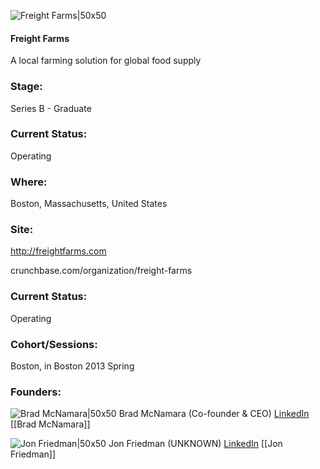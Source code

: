 

![Freight Farms|50x50](https://apimg.techstars.com/connect/images/image_files/5359/5c86/cb58/5a33/ec00/0004/original/freight_farm.jpg)

#### Freight Farms
A local farming solution for global food supply

### Stage: 
Series B - Graduate 

### Current Status: 
Operating

### Where:
Boston, Massachusetts, United States

### Site:
http://freightfarms.com



crunchbase.com/organization/freight-farms

### Current Status: 
Operating

### Cohort/Sessions: 
Boston, in Boston 2013 Spring

### Founders: 

![Brad McNamara|50x50](https://s3.amazonaws.com/photos.angel.co/users/100164-medium_jpg?1334428625) Brad McNamara (Co-founder & CEO) [LinkedIn](https://linkedin.com/in/carfreebrad) [[Brad McNamara]]

![Jon Friedman|50x50](https://angel.co/images/shared/nopic.png) Jon Friedman (UNKNOWN) [LinkedIn](https://linkedin.com/in/jon-friedman-95153138) [[Jon Friedman]]


